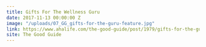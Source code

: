 ```yaml
---
title: Gifts For The Wellness Guru
date: 2017-11-13 00:00:00 Z
image: "/uploads/07_GG_gifts-for-the-guru-feature.jpg"
link: https://www.ahalife.com/the-good-guide/post/1979/gifts-for-the-guru-in-training
site: The Good Guide
---
```



